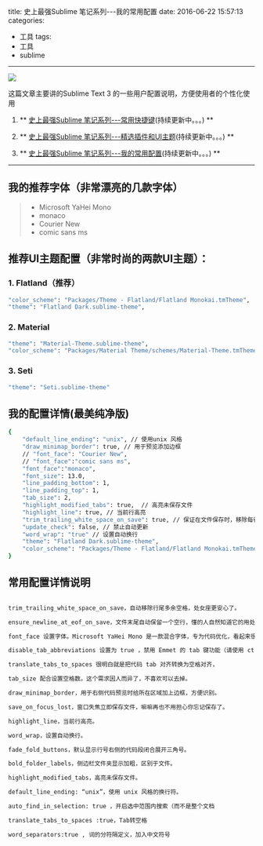 title: 史上最强Sublime 笔记系列---我的常用配置
date: 2016-06-22 15:57:13
categories:
  - 工具
tags:
  - 工具
  - sublime
---

![](http://ww1.sinaimg.cn/large/69a9ed59gw1f56cg7zmfvj20hm08kdhc.jpg)

这篇文章主要讲的Sublime Text 3 的一些用户配置说明，方便使用者的个性化使用

1. ** [史上最强Sublime 笔记系列---常用快捷键](/2016/06/24/SublimeText-常用快捷键/)(持续更新中。。。) **

2. ** [史上最强Sublime 笔记系列---精选插件和UI主题](/2016/06/23/SublimeText-常用插件和主题/)(持续更新中。。。) **

3. ** [史上最强Sublime 笔记系列---我的常用配置](/2016/06/22/SublimeText-我的常用配置/)(持续更新中。。。)  **

<!-- more -->

***

## 我的推荐字体（**非常漂亮的几款字体**）

>    * Microsoft YaHei Mono
>    * monaco
>    * Courier New
>    * comic sans ms

## 推荐UI主题配置（**非常时尚的两款UI主题**）：

### 1. Flatland（推荐）

``` bash
"color_scheme": "Packages/Theme - Flatland/Flatland Monokai.tmTheme",
"theme": "Flatland Dark.sublime-theme",
```

### 2. Material

``` bash
"theme": "Material-Theme.sublime-theme",
"color_scheme": "Packages/Material Theme/schemes/Material-Theme.tmTheme",
```

### 3. Seti

``` bash
"theme": "Seti.sublime-theme"
```

## 我的配置详情(最美纯净版)

``` bash 
{
    "default_line_ending": "unix", // 使用unix 风格
    "draw_minimap_border": true, // 用于预览添加边框
    // "font_face": "Courier New",
    // "font_face":"comic sans ms",
    "font_face":"monaco",
    "font_size": 13.0,
    "line_padding_bottom": 1,
    "line_padding_top": 1,
    "tab_size": 2,
    "highlight_modified_tabs": true,  // 高亮未保存文件
    "highlight_line": true, // 当前行高亮
    "trim_trailing_white_space_on_save": true, // 保证在文件保存时，移除每行结尾多余空格
    "update_check": false, // 禁止自动更新
    "word_wrap": "true" // 设置自动换行
    "theme": "Flatland Dark.sublime-theme",
    "color_scheme": "Packages/Theme - Flatland/Flatland Monokai.tmTheme",
}


```

## 常用配置详情说明

``` bash

trim_trailing_white_space_on_save，自动移除行尾多余空格，处女座更安心了。

ensure_newline_at_eof_on_save，文件末尾自动保留一个空行，懂的人自然知道它的用处。

font_face 设置字体。Microsoft YaHei Mono 是一款混合字体，专为代码优化，看起来很舒服。当然你也可以使用你自己喜欢的字体，或者删掉本行，使用默认字体。

disable_tab_abbreviations 设置为 true ，禁用 Emmet 的 tab 键功能（请使用 ctrl+e），系统自带的 tab 功能还是可圈可点的。当然你也可以不设置它，以完全使用 Emmet 的 tab 补全功能。

translate_tabs_to_spaces 很明白就是把代码 tab 对齐转换为空格对齐，

tab_size 配合设置空格数。这个需求因人而异了，不喜欢可以去掉。

draw_minimap_border，用于右侧代码预览时给所在区域加上边框，方便识别。

save_on_focus_lost，窗口失焦立即保存文件，嘛嘛再也不用担心你忘记保存了。

highlight_line，当前行高亮。

word_wrap，设置自动换行。

fade_fold_buttons，默认显示行号右侧的代码段闭合展开三角号。

bold_folder_labels，侧边栏文件夹显示加粗，区别于文件。

highlight_modified_tabs，高亮未保存文件。

default_line_ending: “unix”，使用 unix 风格的换行符。

auto_find_in_selection: true ，开启选中范围内搜索（而不是整个文档

translate_tabs_to_spaces :true，Tab转空格

word_separators:true , 词的分符隔定义，加入中文符号

```
